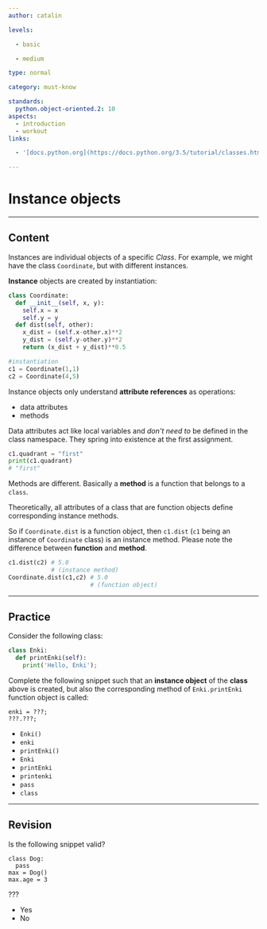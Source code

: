 ```yaml
---
author: catalin

levels:

  - basic

  - medium

type: normal

category: must-know

standards:
  python.object-oriented.2: 10
aspects:
  - introduction
  - workout
links:

  - '[docs.python.org](https://docs.python.org/3.5/tutorial/classes.html#instance-objects){website}'

---
```


# Instance objects

---
## Content

Instances are individual objects of a specific *Class*. For example, we might have the class `Coordinate`, but with different instances.  

**Instance** objects are created by instantiation:
```python
class Coordinate:
  def __init__(self, x, y):
    self.x = x
    self.y = y
  def dist(self, other):
    x_dist = (self.x-other.x)**2
    y_dist = (self.y-other.y)**2
    return (x_dist + y_dist)**0.5

#instantiation
c1 = Coordinate(1,1)
c2 = Coordinate(4,5)
```

Instance objects only understand **attribute references** as operations:
- data attributes
- methods

Data attributes act like local variables and *don't need to* be defined in the class namespace. They spring into existence at the first assignment.
```python
c1.quadrant = "first"
print(c1.quadrant)
# "first"
```
Methods are different. Basically a **method** is a function that belongs to a `class`.

Theoretically, all attributes of a class that are function objects define corresponding instance methods.

So if `Coordinate.dist` is a function object, then `c1.dist` (`c1` being an instance of `Coordinate` class) is an instance method. Please note the difference between **function** and **method**.

```python
c1.dist(c2) # 5.0
            # (instance method)
Coordinate.dist(c1,c2) # 5.0
                       # (function object)
```

---
## Practice

Consider the following class:
```python
class Enki:
  def printEnki(self):
    print('Hello, Enki');
```

Complete the following snippet such that an **instance object** of the **class** above is created, but also the corresponding method of `Enki.printEnki` function object is called:
```
enki = ???;
???.???;
```


* `Enki()`
* `enki`
* `printEnki()`
* `Enki`
* `printEnki`
* `printenki`
* `pass`
* `class`

---
## Revision

Is the following snippet valid?
```
class Dog:
  pass
max = Dog()
max.age = 3
```
???

* Yes
* No
